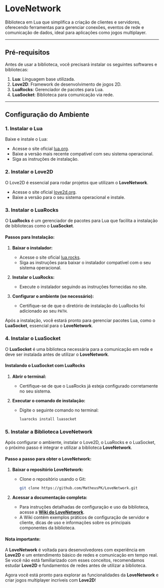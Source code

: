 # LoveNetwork
Biblioteca em Lua que simplifica a criação de clientes e servidores, oferecendo ferramentas para gerenciar conexões, eventos de rede e comunicação de dados, ideal para aplicações como jogos multiplayer.

---

## Pré-requisitos

Antes de usar a biblioteca, você precisará instalar os seguintes softwares e bibliotecas:

1. **Lua**: Linguagem base utilizada.
2. **Love2D**: Framework de desenvolvimento de jogos 2D.
3. **LuaRocks**: Gerenciador de pacotes para Lua.
4. **LuaSocket**: Biblioteca para comunicação via rede.

---

## Configuração do Ambiente

### **1. Instalar o Lua**

Baixe e instale o Lua:  
- Acesse o site oficial [lua.org](https://www.lua.org/download.html).
- Baixe a versão mais recente compatível com seu sistema operacional.
- Siga as instruções de instalação.

### **2. Instalar o Love2D**

O Love2D é essencial para rodar projetos que utilizam o **LoveNetwork**.  

- Acesse o site oficial [love2d.org](https://love2d.org/).
- Baixe a versão para o seu sistema operacional e instale.

### **3. Instalar o LuaRocks**

O **LuaRocks** é um gerenciador de pacotes para Lua que facilita a instalação de bibliotecas como o **LuaSocket**.

#### **Passos para Instalação:**

1. **Baixar o instalador:**
   - Acesse o site oficial [lua.rocks](https://luarocks.org/).
   - Siga as instruções para baixar o instalador compatível com o seu sistema operacional.

2. **Instalar o LuaRocks:**
   - Execute o instalador seguindo as instruções fornecidas no site.

3. **Configurar o ambiente (se necessário):**
   - Certifique-se de que o diretório de instalação do LuaRocks foi adicionado ao seu `PATH`.

Após a instalação, você estará pronto para gerenciar pacotes Lua, como o **LuaSocket**, essencial para o **LoveNetwork**.

### **4. Instalar o LuaSocket**

O **LuaSocket** é uma biblioteca necessária para a comunicação em rede e deve ser instalada antes de utilizar o **LoveNetwork**.

#### **Instalando o LuaSocket com LuaRocks**

1. **Abrir o terminal:**
   - Certifique-se de que o LuaRocks já esteja configurado corretamente no seu sistema.

2. **Executar o comando de instalação:**
   - Digite o seguinte comando no terminal:
     ```bash
     luarocks install luasocket
     ```

### **5. Instalar a Biblioteca LoveNetwork**

Após configurar o ambiente, instalar o Love2D, o LuaRocks e o LuaSocket, o próximo passo é integrar e utilizar a biblioteca **LoveNetwork**.

#### **Passo a passo para obter o LoveNetwork:**

1. **Baixar o repositório LoveNetwork:**
   - Clone o repositório usando o Git:
     ```bash
     git clone https://github.com/MatheusPK/LoveNetwork.git
     ```

2. **Acessar a documentação completa:**
   - Para instruções detalhadas de configuração e uso da biblioteca, acesse a **[Wiki do LoveNetwork]([https://github.com/MatheusPK/LoveNetwork/wiki](https://github.com/MatheusPK/LoveNetwork/wiki/Documenta%C3%A7%C3%A3o))**.
   - A Wiki contém exemplos práticos de configuração de servidor e cliente, dicas de uso e informações sobre os principais componentes da biblioteca.

#### **Nota importante:**
A **LoveNetwork** é voltada para desenvolvedores com experiência em **Love2D** e um entendimento básico de redes e comunicação em tempo real. Se você não está familiarizado com esses conceitos, recomendamos estudar **Love2D** e fundamentos de redes antes de utilizar a biblioteca.

Agora você está pronto para explorar as funcionalidades da **LoveNetwork** e criar jogos multiplayer incríveis com **Love2D**!
